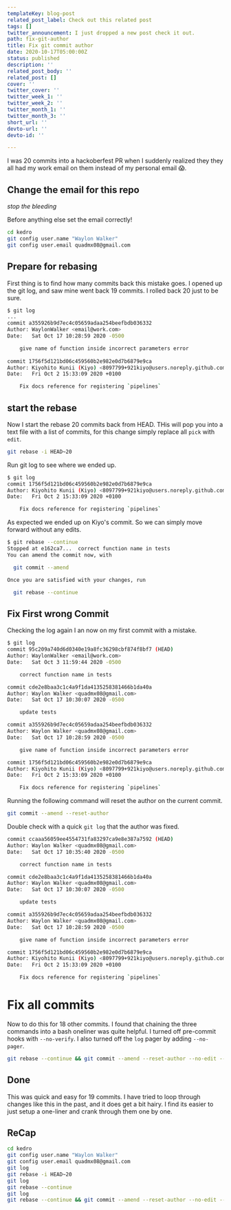```yaml
---
templateKey: blog-post
related_post_label: Check out this related post
tags: []
twitter_announcement: I just dropped a new post check it out.
path: fix-git-author
title: Fix git commit author
date: 2020-10-17T05:00:00Z
status: published
description: ''
related_post_body: ''
related_post: []
cover: ''
twitter_cover: ''
twitter_week_1: ''
twitter_week_2: ''
twitter_month_1: ''
twitter_month_3: ''
short_url: ''
devto-url: ''
devto-id: ''

---
```

I was 20 commits into a hackoberfest PR when I suddenly realized they they all had my work email on them instead of my personal email 😱.


## Change the email for this repo
_stop the bleeding_

Before anything else set the email correctly!

``` bash
cd kedro
git config user.name "Waylon Walker"
git config user.email quadmx08@gmail.com
```

## Prepare for rebasing

First thing is to find how many commits back this mistake goes.  I opened up the git log, and saw mine went back 19 commits.  I rolled back 20 just to be sure.

``` bash
$ git log
...
commit a355926b9d7ec4c05659adaa254beefbdb036332
Author: WaylonWalker <email@work.com>
Date:   Sat Oct 17 10:28:59 2020 -0500

    give name of function inside incorrect parameters error
  
commit 1756f5d121bd06c459560b2e982e0d7b6879e9ca
Author: Kiyohito Kunii (Kiyo) <8097799+921kiyo@users.noreply.github.com>
Date:   Fri Oct 2 15:33:09 2020 +0100

    Fix docs reference for registering `pipelines`
```

## start the rebase

Now I start the rebase 20 commits back from HEAD.  THis will pop you into a text file with a list of commits, for this change simply replace all `pick` with `edit`.
  
``` bash
git rebase -i HEAD~20
```

Run git log to see where we ended up.
  
``` bash
$ git log
commit 1756f5d121bd06c459560b2e982e0d7b6879e9ca
Author: Kiyohito Kunii (Kiyo) <8097799+921kiyo@users.noreply.github.com>
Date:   Fri Oct 2 15:33:09 2020 +0100

    Fix docs reference for registering `pipelines`
```

As expected we ended up on Kiyo's commit. So we can simply move forward without any edits.
  
``` bash
$ git rebase --continue
Stopped at e162ca7...  correct function name in tests
You can amend the commit now, with

  git commit --amend

Once you are satisfied with your changes, run

  git rebase --continue
```

## Fix First wrong Commit

Checking the log again I an now on my first commit with a mistake.

``` bash
$ git log
commit 95c209a740d6d0340e19a8fc36298cbf874f8bf7 (HEAD)
Author: WaylonWalker <email@work.com>
Date:   Sat Oct 3 11:59:44 2020 -0500

    correct function name in tests

commit cde2e8baa3c1c4a9f1da4135258381466b1da40a
Author: Waylon Walker <quadmx08@gmail.com>
Date:   Sat Oct 17 10:30:07 2020 -0500

    update tests

commit a355926b9d7ec4c05659adaa254beefbdb036332
Author: Waylon Walker <quadmx08@gmail.com>
Date:   Sat Oct 17 10:28:59 2020 -0500

    give name of function inside incorrect parameters error

commit 1756f5d121bd06c459560b2e982e0d7b6879e9ca
Author: Kiyohito Kunii (Kiyo) <8097799+921kiyo@users.noreply.github.com>
Date:   Fri Oct 2 15:33:09 2020 +0100

    Fix docs reference for registering `pipelines`
```

Running the following command will reset the author on the current commit.

``` bash
git commit --amend --reset-author
```

Double check with a quick `git log` that the author was fixed.

``` bash
commit ccaaa56059ee4554731fa83297ca9e8e387a7592 (HEAD)
Author: Waylon Walker <quadmx08@gmail.com>
Date:   Sat Oct 17 10:35:40 2020 -0500

    correct function name in tests

commit cde2e8baa3c1c4a9f1da4135258381466b1da40a
Author: Waylon Walker <quadmx08@gmail.com>
Date:   Sat Oct 17 10:30:07 2020 -0500

    update tests

commit a355926b9d7ec4c05659adaa254beefbdb036332
Author: Waylon Walker <quadmx08@gmail.com>
Date:   Sat Oct 17 10:28:59 2020 -0500

    give name of function inside incorrect parameters error

commit 1756f5d121bd06c459560b2e982e0d7b6879e9ca
Author: Kiyohito Kunii (Kiyo) <8097799+921kiyo@users.noreply.github.com>
Date:   Fri Oct 2 15:33:09 2020 +0100

    Fix docs reference for registering `pipelines`
```

# Fix all commits

Now to do this for 18 other commits.  I found that chaining the three commands into a bash oneliner was quite helpful.  I turned off pre-commit hooks with `--no-verify`.  I also turned off the `log` pager by adding `--no-pager`.

``` bash
git rebase --continue && git commit --amend --reset-author --no-edit --no-verify && git --no-pager log -n 3
```

## Done

This was quick and easy for 19 commits.  I have tried to loop through changes like this in the past, and it does get a bit hairy.  I find its easier to just setup a one-liner and crank through them one by one.
  
## ReCap
 
``` bash
cd kedro
git config user.name "Waylon Walker"
git config user.email quadmx08@gmail.com
git log
git rebase -i HEAD~20
git log
git rebase --continue
git log
git rebase --continue && git commit --amend --reset-author --no-edit --no-verify && git --no-pager log -n 3
```

